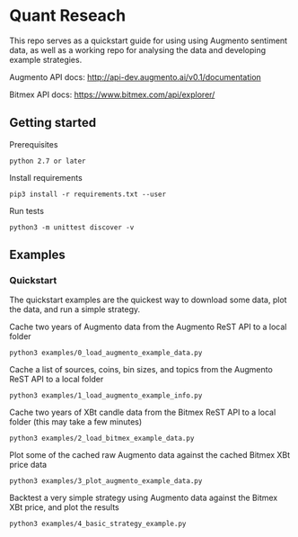 # Quant Reseach

This repo serves as a quickstart guide for using using Augmento sentiment data, as well as a working repo for analysing the data and developing example strategies.

Augmento API docs: http://api-dev.augmento.ai/v0.1/documentation

Bitmex API docs: https://www.bitmex.com/api/explorer/

## Getting started

Prerequisites

	python 2.7 or later


Install requirements

	pip3 install -r requirements.txt --user


Run tests

	python3 -m unittest discover -v


## Examples

### Quickstart

The quickstart examples are the quickest way to download some data, plot the data, and run a simple strategy.

Cache two years of Augmento data from the Augmento ReST API to a local folder

	python3 examples/0_load_augmento_example_data.py


Cache a list of sources, coins, bin sizes, and topics from the Augmento ReST API to a local folder

	python3 examples/1_load_augmento_example_info.py


Cache two years of XBt candle data from the Bitmex ReST API to a local folder (this may take a few minutes)

	python3 examples/2_load_bitmex_example_data.py


Plot some of the cached raw Augmento data against the cached Bitmex XBt price data

	python3 examples/3_plot_augmento_example_data.py


Backtest a very simple strategy using Augmento data against the Bitmex XBt price, and plot the results

	python3 examples/4_basic_strategy_example.py


